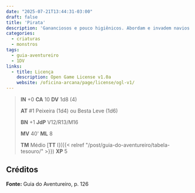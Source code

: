 ```yaml
---
date: "2025-07-21T13:44:31-03:00"
draft: false
title: 'Pirata'
description: 'Gananciosos e pouco higiênicos. Abordam e invadem navios.'
categories:
  - criaturas
  - monstros
tags:
  - guia-aventureiro
  - 1DV
links:
  - title: Licença
    description: Open Game License v1.0a
    website: /oficina-arcana/page/license/ogl-v1/
---
```


> **IN** +0 **CA** 10 **DV** 1d8 (4)
>
> **AT** #1 Peixeira (1d4) ou Besta Leve (1d6)
>
> **BN** +1 **JdP** V12/R13/M16
>
> **MV** 40' **ML** 8
>
> **TM** Médio [**TT** I]({{< relref "/post/guia-do-aventureiro/tabela-tesouro/" >}}) **XP** 5

## Créditos

**Fonte:** Guia do Aventureiro, p. 126

